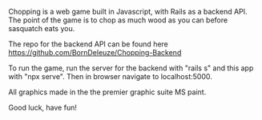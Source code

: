 Chopping is a web game built in Javascript, with Rails as a backend API.
The point of the game is to chop as much wood as you can before sasquatch eats you.

The repo for the backend API can be found here
https://github.com/BornDeleuze/Chopping-Backend

To run the game, run the server for the backend with "rails s" and this app with "npx serve". Then in browser navigate to localhost:5000. 

All graphics made in the the premier graphic suite MS paint.

Good luck, have fun!
